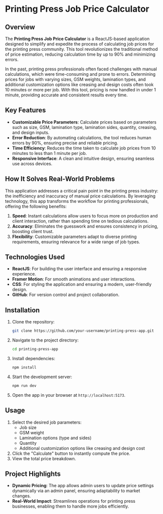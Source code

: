 # Printing Press Job Price Calculator

## Overview
The **Printing Press Job Price Calculator** is a ReactJS-based application designed to simplify and expedite the process of calculating job prices for the printing press community. This tool revolutionizes the traditional method of price estimation, reducing calculation time by up to 90% and minimizing errors.

In the past, printing press professionals often faced challenges with manual calculations, which were time-consuming and prone to errors. Determining prices for jobs with varying sizes, GSM weights, lamination types, and additional customization options like creasing and design costs often took 10 minutes or more per job. With this tool, pricing is now handled in under 1 minute, providing accurate and consistent results every time.

## Key Features
- **Customizable Price Parameters**: Calculate prices based on parameters such as size, GSM, lamination type, lamination sides, quantity, creasing, and design inputs.
- **Error Reduction**: By automating calculations, the tool reduces human errors by 90%, ensuring precise and reliable pricing.
- **Time Efficiency**: Reduces the time taken to calculate job prices from 10 minutes to less than 1 minute per job.
- **Responsive Interface**: A clean and intuitive design, ensuring seamless use across devices.

## How It Solves Real-World Problems
This application addresses a critical pain point in the printing press industry: the inefficiency and inaccuracy of manual price calculations. By leveraging technology, this app transforms the workflow for printing professionals, offering the following benefits:

1. **Speed**: Instant calculations allow users to focus more on production and client interaction, rather than spending time on tedious calculations.
2. **Accuracy**: Eliminates the guesswork and ensures consistency in pricing, boosting client trust.
3. **Flexibility**: Customizable parameters adapt to diverse printing requirements, ensuring relevance for a wide range of job types.

## Technologies Used
- **ReactJS**: For building the user interface and ensuring a responsive experience.
- **Framer Motion**: For smooth animations and user interactions.
- **CSS**: For styling the application and ensuring a modern, user-friendly design.
- **GitHub**: For version control and project collaboration.

## Installation
1. Clone the repository:
   ```bash
   git clone https://github.com/your-username/printing-press-app.git
   ```
2. Navigate to the project directory:
   ```bash
   cd printing-press-app
   ```
3. Install dependencies:
   ```bash
   npm install
   ```
4. Start the development server:
   ```bash
   npm run dev
   ```
5. Open the app in your browser at `http://localhost:5173`.

## Usage
1. Select the desired job parameters:
   - Job size
   - GSM weight
   - Lamination options (type and sides)
   - Quantity
   - Additional customization options like creasing and design cost
2. Click the "Calculate" button to instantly compute the price.
3. View the total price breakdown.

## Project Highlights
- **Dynamic Pricing**: The app allows admin users to update price settings dynamically via an admin panel, ensuring adaptability to market changes.
- **Real-World Impact**: Streamlines operations for printing press businesses, enabling them to handle more jobs efficiently.

